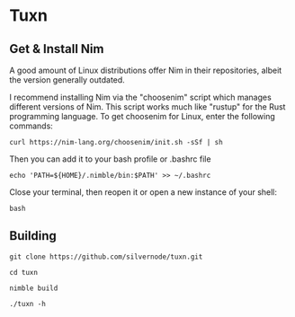 # Tuxn


## Get & Install Nim

A good amount of Linux distributions offer Nim in their repositories, albeit the version generally outdated.

I recommend installing Nim via the "choosenim" script which manages different versions of Nim.
This script works much like "rustup" for the Rust programming language.
To get choosenim for Linux, enter the following commands:

```
curl https://nim-lang.org/choosenim/init.sh -sSf | sh
```
Then you can add it to your bash profile or .bashrc file

```
echo 'PATH=${HOME}/.nimble/bin:$PATH' >> ~/.bashrc
```

Close your terminal, then reopen it or open a new instance of your shell:
```
bash
```
## Building
```
git clone https://github.com/silvernode/tuxn.git
```
```
cd tuxn
```
```
nimble build
```
```
./tuxn -h
```